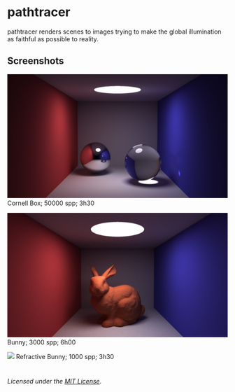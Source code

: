 # pathtracer

pathtracer renders scenes to images trying to make the global illumination as faithful as possible to reality.


## Screenshots

![](scenes/cornell.png)
Cornell Box; 50000 spp; 3h30

![](scenes/bunny.png)
Bunny; 3000 spp; 6h00

![](scenes/refractive_bunny.png)
Refractive Bunny; 1000 spp; 3h30


#

_Licensed under the [MIT License](LICENSE)._
